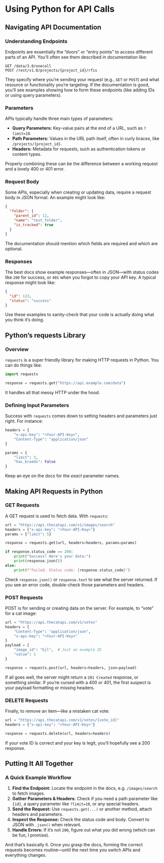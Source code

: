 # Using Python for API Calls

## Navigating API Documentation
### Understanding Endpoints
Endpoints are essentially the “doors” or “entry points” to access different parts of an API. You’ll often see them described in documentation like:
```
GET /data/3.0/onecall
POST /rest/v1.0/projects/{project_id}/rfis
```
They specify where you’re sending your request (e.g., `GET` or `POST`) and what resource or functionality you’re targeting. If the documentation is good, you’ll see examples showing how to form these endpoints (like adding IDs or using query parameters).

### Parameters
APIs typically handle three main types of parameters:
- **Query Parameters:** Key-value pairs at the end of a URL, such as `?limit=10`.
- **Path Parameters:** Values in the URL path itself, often in curly braces, like `/projects/{project_id}`.
- **Headers:** Metadata for requests, such as authentication tokens or content types.

Properly combining these can be the difference between a working request and a lovely 400 or 401 error.

### Request Body
Some APIs, especially when creating or updating data, require a request body in JSON format. An example might look like:
```json
{
  "folder": {
    "parent_id": 12,
    "name": "test_folder",
    "is_tracked": true
  }
}
```
The documentation should mention which fields are required and which are optional.

### Responses
The best docs show example responses—often in JSON—with status codes like `200` for success, or `401` when you forgot to copy your API key. A typical response might look like:
```json
{
  "id": 123,
  "status": "success"
}
```
Use these examples to sanity-check that your code is actually doing what you think it’s doing.

## Python’s requests Library
### Overview
`requests` is a super friendly library for making HTTP requests in Python. You can do things like:
```python
import requests

response = requests.get("https://api.example.com/data")
```
It handles all that messy HTTP under the hood.

### Defining Input Parameters
Success with `requests` comes down to setting headers and parameters just right. For instance:
```python
headers = {
    "x-api-key": "<Your-API-Key>",
    "Content-Type": "application/json"
}

params = {
    "limit": 3,
    "has_breeds": False
}
```
Keep an eye on the docs for the *exact* parameter names.

## Making API Requests in Python
### GET Requests
A GET request is used to fetch data. With `requests`:
```python
url = "https://api.thecatapi.com/v1/images/search"
headers = {"x-api-key": "<Your-API-Key>"}
params = {"limit": 5}

response = requests.get(url, headers=headers, params=params)

if response.status_code == 200:
    print("Success! Here's your data:")
    print(response.json())
else:
    print(f"Failed. Status code: {response.status_code}")
```
Check `response.json()` or `response.text` to see what the server returned. If you see an error code, double-check those parameters and headers.

### POST Requests
POST is for sending or creating data on the server. For example, to “vote” for a cat image:
```python
url = "https://api.thecatapi.com/v1/votes"
headers = {
    "Content-Type": "application/json",
    "x-api-key": "<Your-API-Key>"
}
payload = {
    "image_id": "bjl",  # Just an example ID
    "value": 1
}

response = requests.post(url, headers=headers, json=payload)
```
If all goes well, the server might return a `201 Created` response, or something similar. If you’re cursed with a 400 or 401, the first suspect is your payload formatting or missing headers.

### DELETE Requests
Finally, to remove an item—like a mistaken cat vote:
```python
url = "https://api.thecatapi.com/v1/votes/{vote_id}"
headers = {"x-api-key": "<Your-API-Key>"}

response = requests.delete(url, headers=headers)
```
If your vote ID is correct and your key is legit, you’ll hopefully see a 200 response.

## Putting It All Together
### A Quick Example Workflow
1. **Find the Endpoint:** Locate the endpoint in the docs, e.g. `/images/search` to fetch images.
2. **Gather Parameters & Headers:** Check if you need a path parameter like `{id}`, a query parameter like `?limit=10`, or any special headers.
3. **Send the Request:** Use `requests.get(...)` or another method, attach headers and parameters.
4. **Inspect the Response:** Check the status code and body. Convert to JSON with `.json()` when relevant.
5. **Handle Errors:** If it’s not `200`, figure out what you did wrong (which can be fun, I promise).

And that’s basically it. Once you grasp the docs, forming the correct requests becomes routine—until the next time you switch APIs and everything changes.